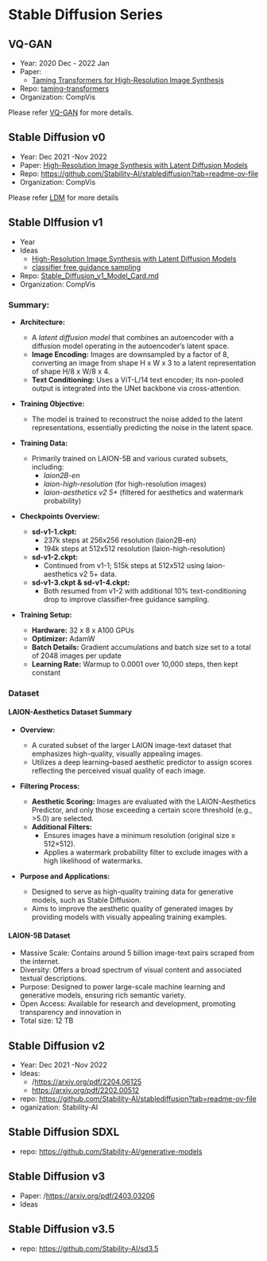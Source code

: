 # Stable Diffusion Series
## VQ-GAN

- Year: 2020 Dec - 2022 Jan
- Paper:
  - [Taming Transformers for High-Resolution Image Synthesis](https://compvis.github.io/taming-transformers/)
- Repo: [taming-transformers](https://github.com/CompVis/taming-transformers)
- Organization: CompVis

Please refer [VQ-GAN](../../chapter5_GAN/vq_gan.md) for more details.

## Stable Diffusion v0

- Year: Dec 2021 -Nov 2022
- Paper: [High-Resolution Image Synthesis with Latent Diffusion Models](https://arxiv.org/abs/2112.10752)
- Repo: [<https://github.com/Stability-AI/stablediffusion?tab=readme-ov-file>](https://github.com/CompVis/latent-diffusion)
- Organization: CompVis

Please refer [LDM](../../chapter7_diffusion/ldm.md) for more details

## Stable DIffusion v1

- Year
- Ideas
  - [High-Resolution Image Synthesis with Latent Diffusion Models](https://arxiv.org/abs/2112.10752)
  - [classifier free guidance sampling](https://arxiv.org/pdf/2207.12598)
- Repo: [Stable_Diffusion_v1_Model_Card.md](https://github.com/CompVis/stable-diffusion/blob/main/Stable_Diffusion_v1_Model_Card.md)
- Organization: CompVis
### Summary:
- **Architecture:**
  - A *latent diffusion model* that combines an autoencoder with a diffusion model operating in the autoencoder’s latent space.
  - **Image Encoding:** Images are downsampled by a factor of 8, converting an image from shape H x W x 3 to a latent representation of shape H/8 x W/8 x 4.
  - **Text Conditioning:** Uses a ViT-L/14 text encoder; its non-pooled output is integrated into the UNet backbone via cross-attention.

- **Training Objective:**
  - The model is trained to reconstruct the noise added to the latent representations, essentially predicting the noise in the latent space.

- **Training Data:**
  - Primarily trained on LAION-5B and various curated subsets, including:
    - *laion2B-en*
    - *laion-high-resolution* (for high-resolution images)
    - *laion-aesthetics v2 5+* (filtered for aesthetics and watermark probability)

- **Checkpoints Overview:**
  - **sd-v1-1.ckpt:**
    - 237k steps at 256x256 resolution (laion2B-en)
    - 194k steps at 512x512 resolution (laion-high-resolution)
  - **sd-v1-2.ckpt:**
    - Continued from v1-1; 515k steps at 512x512 using laion-aesthetics v2 5+ data.
  - **sd-v1-3.ckpt & sd-v1-4.ckpt:**
    - Both resumed from v1-2 with additional 10% text-conditioning drop to improve classifier-free guidance sampling.

- **Training Setup:**
  - **Hardware:** 32 x 8 x A100 GPUs
  - **Optimizer:** AdamW
  - **Batch Details:** Gradient accumulations and batch size set to a total of 2048 images per update
  - **Learning Rate:** Warmup to 0.0001 over 10,000 steps, then kept constant
### Dataset
#### LAION-Aesthetics Dataset Summary

- **Overview:**
  - A curated subset of the larger LAION image-text dataset that emphasizes high-quality, visually appealing images.
  - Utilizes a deep learning–based aesthetic predictor to assign scores reflecting the perceived visual quality of each image.

- **Filtering Process:**
  - **Aesthetic Scoring:** Images are evaluated with the LAION-Aesthetics Predictor, and only those exceeding a certain score threshold (e.g., >5.0) are selected.
  - **Additional Filters:**
    - Ensures images have a minimum resolution (original size ≥ 512×512).
    - Applies a watermark probability filter to exclude images with a high likelihood of watermarks.

- **Purpose and Applications:**
  - Designed to serve as high-quality training data for generative models, such as Stable Diffusion.
  - Aims to improve the aesthetic quality of generated images by providing models with visually appealing training examples.

#### LAION-5B Dataset
- Massive Scale: Contains around 5 billion image-text pairs scraped from the internet.
- Diversity: Offers a broad spectrum of visual content and associated textual descriptions.
- Purpose: Designed to power large-scale machine learning and generative models, ensuring rich semantic variety.
- Open Access: Available for research and development, promoting transparency and innovation in
- Total size: 12 TB

## Stable Diffusion v2

- Year: Dec 2021 -Nov 2022
- Ideas:
  - /<https://arxiv.org/pdf/2204.06125>
  - <https://arxiv.org/pdf/2202.00512>
- repo: <https://github.com/Stability-AI/stablediffusion?tab=readme-ov-file>
- oganization: Stability-AI

## Stable Diffusion SDXL

- repo: <https://github.com/Stability-AI/generative-models>

## Stable Diffusion v3

- Paper: /<https://arxiv.org/pdf/2403.03206>
- Ideas

## Stable Diffusion v3.5

- repo: <https://github.com/Stability-AI/sd3.5>
